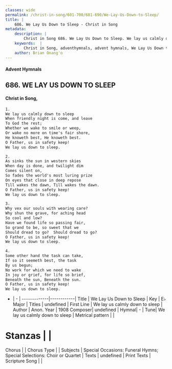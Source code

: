 ```yaml
---
classes: wide
permalink: /christ-in-song/601-700/681-690/We-Lay-Us-Down-to-Sleep/
title: |
    686. We Lay Us Down to Sleep - Christ in Song
metadata:
    description: |
        Christ in Song 686. We Lay Us Down to Sleep. We lay us calmly down to sleep When friendly night is come, and leave To God the rest; Whether we wake to smile or weep, Or wake no more on time's fair shore, He knoweth best, He knoweth best. O Father, us in safety keep! We lay us down to sleep.
    keywords:  |
        Christ in Song, adventhymnals, advent hymnals, We Lay Us Down to Sleep, We lay us calmly down to sleep. 
    author: Brian Onang'o
---
```


#### Advent Hymnals
## 686. WE LAY US DOWN TO SLEEP
####  Christ in Song,

```txt
1.
We lay us calmly down to sleep
When friendly night is come, and leave
To God the rest;
Whether we wake to smile or weep,
Or wake no more on time's fair shore,
He knoweth best, He knoweth best.
O Father, us in safety keep!
We lay us down to sleep.

2.
As sinks the sun in western skies
When day is done, and twilight dim
Comes silent on,
So fades the world's most luring prize
On eyes that close in deep repose
Till wakes the dawn, Till wakes the dawn.
O Father, us in safety keep!
We lay us down to sleep.

3.
Why vex our souls with wearing care?
Why shun the grave, for aching head
So cool and low?
Have we found life so passing fair,
So grand to be, so sweet that we
Should dread to go?  Should dread to go?
O Father, us in safety keep!
We lay us down to sleep.

4.
Some other hand the task can take,
If so it seemeth best, the task
By us begun;
No work for which we need to wake
In joy or grief, for life so brief,
Beneath the sun, Beneath the sun.
O Father, us in safety keep!
We lay us down to sleep.


```

- |   -  |
-------------|------------|
Title | We Lay Us Down to Sleep |
Key | E♭ Major |
Titles | undefined |
First Line | We lay us calmly down to sleep |
Author | Anon.
Year | 1908
Composer| undefined |
Hymnal|  - |
Tune| We lay us calmly down to sleep |
Metrical pattern | |
# Stanzas |  |
Chorus |  |
Chorus Type |  |
Subjects | Special Occasions: Funeral Hymns; Special Selections: Choir or Quartet |
Texts | undefined |
Print Texts | 
Scripture Song |  |
    
